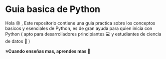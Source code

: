 # Guia basica de Python
Hola :stuck_out_tongue_winking_eye: , Este repositorio contiene una guia practica sobre los conceptos basicos y esenciales de Python, es de gran ayuda para quien inicia con Python ( apto para desarrolladores principiantes :computer: y estudiantes de ciencia de datos :raised_hands: )

**⭐Cuando enseñas mas, aprendes mas 💯**
